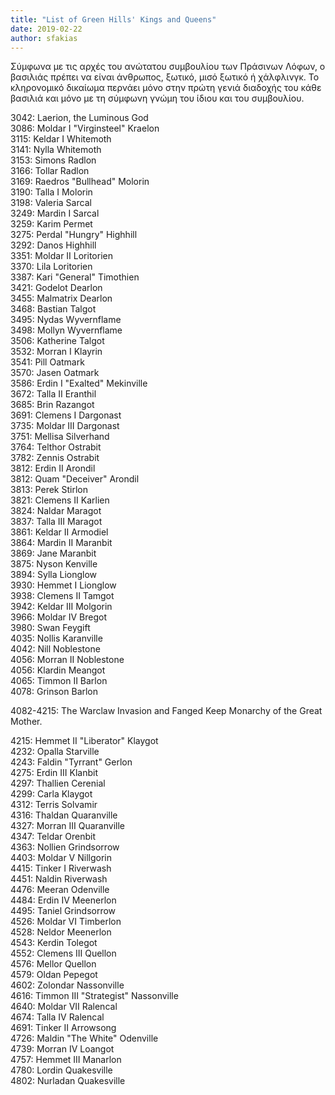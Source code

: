 ```yaml
---
title: "List of Green Hills' Kings and Queens"
date: 2019-02-22
author: sfakias
---
```


Σύμφωνα με τις αρχές του ανώτατου συμβουλίου των Πράσινων Λόφων, ο βασιλιάς
πρέπει να είναι άνθρωπος, ξωτικό, μισό ξωτικό ή χάλφλινγκ. Το κληρονομικό
δικαίωμα περνάει μόνο στην πρώτη γενιά διαδοχής του κάθε βασιλιά και μόνο με
τη σύμφωνη γνώμη του ίδιου και του συμβουλίου.



3042: Laerion, the Luminous God  
3086: Moldar I "Virginsteel" Kraelon  
3115: Keldar I Whitemoth  
3141: Nylla Whitemoth  
3153: Simons Radlon  
3166: Tollar Radlon  
3169: Raedros "Bullhead" Μolorin  
3190: Talla I Μolorin  
3198: Valeria Sarcal  
3249: Mardin I Sarcal  
3259: Karim Permet  
3275: Perdal "Hungry" Highhill  
3292: Danos Highhill  
3351: Moldar II Loritorien  
3370: Lila Loritorien  
3387: Kari "General" Timothien  
3421: Godelot Dearlon  
3455: Malmatrix Dearlon  
3468: Bastian Talgot  
3495: Nydas Wyvernflame  
3498: Mollyn Wyvernflame  
3506: Katherine Talgot  
3532: Morran I Klayrin  
3541: Pill Oatmark  
3570: Jasen Oatmark  
3586: Erdin I "Exalted" Mekinville  
3672: Talla II Eranthil  
3685: Brin Razangot  
3691: Clemens I Dargonast  
3735: Moldar III Dargonast  
3751: Mellisa Silverhand  
3764: Telthor Ostrabit  
3782: Zennis Ostrabit  
3812: Erdin II Arondil  
3812: Quam "Deceiver" Arondil  
3813: Perek Stirlon  
3821: Clemens II Karlien  
3824: Naldar Maragot  
3837: Talla III Maragot  
3861: Keldar II Armodiel  
3864: Mardin II Maranbit  
3869: Jane Maranbit  
3875: Nyson Kenville  
3894: Sylla Lionglow  
3930: Hemmet I Lionglow  
3938: Clemens II Tamgot  
3942: Keldar III Molgorin  
3966: Moldar IV Bregot  
3980: Swan Feygift  
4035: Nollis Karanville  
4042: Nill Noblestone  
4056: Morran II Noblestone  
4056: Klardin Meangot  
4065: Timmon II Barlon  
4078: Grinson Barlon  

4082-4215: The Warclaw Invasion and Fanged Keep Monarchy of the Great Mother.  

4215: Hemmet II "Liberator" Klaygot  
4232: Opalla Starville  
4243: Faldin "Tyrrant" Gerlon  
4275: Erdin III Klanbit  
4297: Thallien Cerenial  
4299: Carla Klaygot  
4312: Terris Solvamir  
4316: Thaldan Quaranville  
4327: Morran III Quaranville  
4347: Teldar Orenbit  
4363: Nollien Grindsorrow  
4403: Moldar V Nillgorin  
4415: Tinker Ι Riverwash  
4451: Naldin Riverwash  
4476: Meeran Odenville  
4484: Erdin IV Meenerlon  
4495: Taniel Grindsorrow  
4526: Moldar VI Timberlon  
4528: Neldor Meenerlon  
4543: Kerdin Tolegot  
4552: Clemens III Quellon  
4576: Mellor Quellon  
4579: Oldan Pepegot  
4602: Zolondar Nassonville  
4616: Timmon III "Strategist" Nassonville  
4640: Moldar VII Ralencal  
4674: Talla IV Ralencal  
4691: Tinker ΙΙ Arrowsong  
4726: Maldin "The White" Odenville  
4739: Morran IV Loangot  
4757: Hemmet III Manarlon  
4780: Lordin Quakesville  
4802: Nurladan Quakesville

